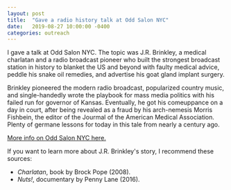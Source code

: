 ```yaml
---
layout: post
title:  "Gave a radio history talk at Odd Salon NYC"
date:   2019-08-27 10:00:00 -0400
categories: outreach
---
```


I gave a talk at Odd Salon NYC. The topic was J.R. Brinkley, a medical charlatan and
a radio broadcast pioneer who built the strongest broadcast station in history
to blanket the US and beyond with faulty medical advice, peddle his snake oil remedies,
and advertise his goat gland implant surgery.

Brinkley pioneered the modern radio broadcast, popularized country music, and
single-handedly wrote the playbook for mass media politics with his failed run
for governor of Kansas. Eventually, he got his comeuppance on a day in court,
after being revealed as a fraud by his arch-nemesis Morris Fishbein, the editor
of the Jourmal of the American Medical Association. Plenty of germane lessons
for today in this tale from nearly a century ago.

[More info on Odd Salon NYC here.](https://www.oddsalon.com/salon/odd-salon-nyc-chutzpah/)

If you want to learn more about J.R. Brinkley's story, I recommend these sources:
- *Charlatan*, book by Brock Pope (2008).
- *Nuts!*, documentary by Penny Lane (2016).
